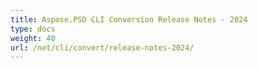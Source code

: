 ```yaml
---
title: Aspose.PSD CLI Conversion Release Notes - 2024
type: docs
weight: 40
url: /net/cli/convert/release-notes-2024/
---
```



